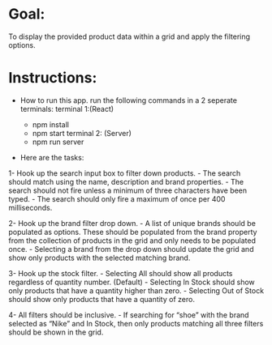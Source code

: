 # Goal:

To display the provided product data within a grid and apply the filtering options.

# Instructions:

- How to run this app. run the following commands in a 2 seperate terminals:
terminal 1:(React)
  - npm install
  - npm start
terminal 2: (Server)
  - npm run server

- Here are the tasks:

1- Hook up the search input box to filter down products.
	- The search should match using the name, description and brand properties.
	- The search should not fire unless a minimum of three characters have been typed.
	- The search should only fire a maximum of once per 400 milliseconds.

2- Hook up the brand filter drop down.
	- A list of unique brands should be populated as options.  These should be populated from the brand property from the collection of products in the grid and only needs to be populated once.
	- Selecting a brand from the drop down should update the grid and show only products with the selected matching brand.

3- Hook up the stock filter.
	- Selecting All should show all products regardless of quantity number. (Default)
	- Selecting In Stock should show only products that have a quantity higher than zero.
	- Selecting Out of Stock should show only products that have a quantity of zero.

4- All filters should be inclusive.
	- If searching for “shoe” with the brand selected as “Nike” and In Stock, then only products matching all three filters should be shown in the grid.
